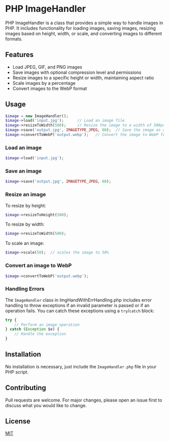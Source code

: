 # PHP ImageHandler

PHP ImageHandler is a class that provides a simple way to handle images in PHP. It includes functionality for loading images, saving images, resizing images based on height, width, or scale, and converting images to different formats.

## Features

- Load JPEG, GIF, and PNG images
- Save images with optional compression level and permissions
- Resize images to a specific height or width, maintaining aspect ratio
- Scale images by a percentage
- Convert images to the WebP format

## Usage

```php
$image = new ImageHandler();
$image->load('input.jpg');      // Load an image file
$image->resizeToWidth(500);     // Resize the image to a width of 500px
$image->save('output.jpg', IMAGETYPE_JPEG, 60);  // Save the image as a JPEG with a quality of 60
$image->convertToWebP('output.webp');   // Convert the image to WebP format
```

### Load an image

```php
$image->load('input.jpg');
```

### Save an image

```php
$image->save('output.jpg', IMAGETYPE_JPEG, 60);
```

### Resize an image

To resize by height:

```php
$image->resizeToHeight(500);
```

To resize by width:

```php
$image->resizeToWidth(500);
```

To scale an image:

```php
$image->scale(50);  // scales the image to 50%
```

### Convert an image to WebP

```php
$image->convertToWebP('output.webp');
```

### Handling Errors

The `ImageHandler` class in ImgHandWithErrHandling.php includes error handling to throw exceptions if an invalid parameter is passed or if an operation fails. You can catch these exceptions using a `try`/`catch` block:

```php
try {
    // Perform an image operation
} catch (Exception $e) {
    // Handle the exception
}
```

## Installation

No installation is necessary, just include the `ImageHandler.php` file in your PHP script.

## Contributing

Pull requests are welcome. For major changes, please open an issue first to discuss what you would like to change.

## License

[MIT](https://choosealicense.com/licenses/mit/)
